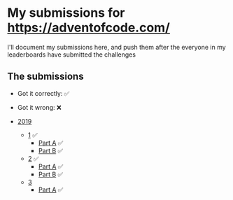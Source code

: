 # My submissions for https://adventofcode.com/

I'll document my submissions here, and push them after the everyone in my 
leaderboards have submitted the challenges

## The submissions

* Got it correctly: :white_check_mark:
* Got it wrong: :x:


* [2019](year_2019)
  * [1](year_2019/day_01) :white_check_mark:
    * [Part A](year_2019/day_01/part_a.py) :white_check_mark:
    * [Part B](year_2019/day_01/part_b.py) :white_check_mark:
  * [2](year_2019/day_02) :white_check_mark:
    * [Part A](year_2019/day_02/part_a.py) :white_check_mark:
    * [Part B](year_2019/day_02/part_b.py) :white_check_mark:
  * [3](year_2019/day_03)
    * [Part A](year_2019/day_03/part_a.py) :white_check_mark:
